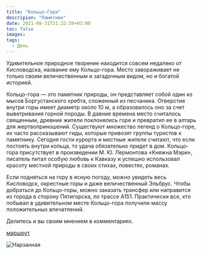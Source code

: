 ```yaml
---
title: "Кольцо-Гора"
descripion: "Памятник"
date: 2021-08-31T21:32:59+03:00
toc: false
images:
tags:
  - День
---
```


Удивительное природное творение находится совсем недалеко от Кисловодска, название ему Кольцо-гора. Место завораживает не только своим величественным и загадочным видом, но и богатой историей.

Кольцо-гора — это памятник природы, он представляет собой один из мысов Боргустанского хребта, сложенный из песчаника. Отверстие внутри горы имеет диаметр около 10 м, а образовалось оно за счет выветривания горной породы. В давние времена место считалось священным, древние жители поклонялись горе и превратил ее в алтарь для жертвоприношений. Существуют множество легенд о Кольцо-горе, их часто рассказывают гиды, которые привозят группы туристов к памятнику.
Сегодня гости курорта и местные жители считают, что если постоять внутри кольца, то удача обязательно придет в дом.
Кольцо-гора присутствует в произведении М. Ю. Лермонтова «Княжна Мэри», писатель питал особую любовь к Кавказу и успешно использовал красоту местной природы в своих стихах, повестях, романах.

Если подняться на гору в ясную погоду, можно увидеть весь Кисловодск, окрестные горы и даже величественный Эльбрус.
Чтобы добраться до Кольцо-горы, можно заказать трансфер или направится из города в сторону Пятигорска, по трассе А151.
Практически все, кто побывал в удивительном месте Кольцо-гора получили массу положительных впечатлений. 

Делитесь и вы своим мнением в комментариях.


[маршрут](https://goo.gl/maps/E7G9LAs6Bg6viS3j7)

![Нарзанная](/img/koltso-gora-700x466.jpg)
